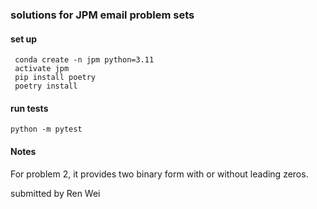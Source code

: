 ### solutions for JPM email problem sets

#### set up
```
 conda create -n jpm python=3.11
 activate jpm
 pip install poetry
 poetry install
```

#### run tests
`python -m pytest`

#### Notes

For problem 2, it provides two binary form with or without leading zeros. 

submitted by Ren Wei